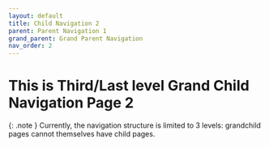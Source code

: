 ```yaml
---
layout: default
title: Child Navigation 2
parent: Parent Navigation 1
grand_parent: Grand Parent Navigation
nav_order: 2
---
```


# This is Third/Last level Grand Child Navigation Page 2 #

{: .note } Currently, the navigation structure is limited to 3 levels: grandchild pages cannot themselves have child pages.